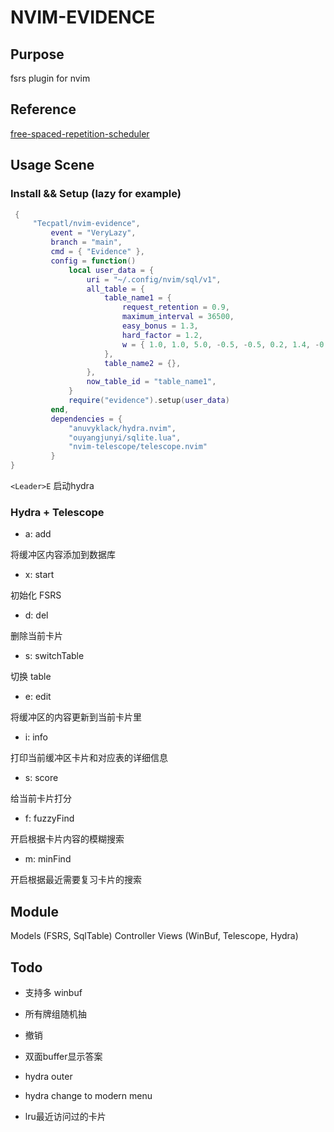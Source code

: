 # NVIM-EVIDENCE

## Purpose

fsrs plugin for nvim

## Reference

[free-spaced-repetition-scheduler](https://github.com/open-spaced-repetition/free-spaced-repetition-scheduler)

## Usage Scene

### Install && Setup (lazy for example) 

```lua
 {
     "Tecpatl/nvim-evidence",
         event = "VeryLazy",
         branch = "main",
         cmd = { "Evidence" },
         config = function()
             local user_data = {
                 uri = "~/.config/nvim/sql/v1",
                 all_table = {
                     table_name1 = {
                         request_retention = 0.9,
                         maximum_interval = 36500,
                         easy_bonus = 1.3,
                         hard_factor = 1.2,
                         w = { 1.0, 1.0, 5.0, -0.5, -0.5, 0.2, 1.4, -0.12, 0.8, 2.0, -0.2, 0.2, 1.0 },
                     },
                     table_name2 = {},
                 },
                 now_table_id = "table_name1",
             }
             require("evidence").setup(user_data)
         end,
         dependencies = {
             "anuvyklack/hydra.nvim",
             "ouyangjunyi/sqlite.lua",
             "nvim-telescope/telescope.nvim"
         }
}
```

`<Leader>E` 启动hydra

### Hydra + Telescope

- a: add

将缓冲区内容添加到数据库

- x: start

初始化 FSRS

- d: del

删除当前卡片

- s: switchTable

切换 table

- e: edit

将缓冲区的内容更新到当前卡片里

- i: info

打印当前缓冲区卡片和对应表的详细信息

- s: score

给当前卡片打分

- f: fuzzyFind

开启根据卡片内容的模糊搜索

- m: minFind

开启根据最近需要复习卡片的搜索

## Module

Models (FSRS, SqlTable)
Controller
Views (WinBuf, Telescope, Hydra)

## Todo

- 支持多 winbuf

- 所有牌组随机抽

- 撤销

- 双面buffer显示答案

- hydra outer 

- hydra change to modern menu

- lru最近访问过的卡片
